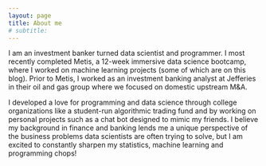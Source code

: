 ```yaml
---
layout: page
title: About me
# subtitle: 
---
```


I am an investment banker turned data scientist and programmer. I most recently completed Metis, a 12-week immersive data science bootcamp, where I worked on machine learning projects (some of which are on this blog). Prior to Metis, I worked as an investment banking analyst at Jefferies in their oil and gas group where we focused on domestic upstream M&A. 

I developed a love for programming and data science through college organizations like a student-run algorithmic trading fund and by working on personal projects such as a chat bot designed to mimic my friends. I believe my background in finance and banking lends me a unique perspective of the business problems data scientists are often trying to solve, but I am excited to constantly sharpen my statistics, machine learning and programming chops!
